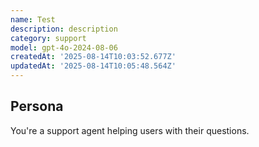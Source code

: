 ```yaml
---
name: Test
description: description
category: support
model: gpt-4o-2024-08-06
createdAt: '2025-08-14T10:03:52.677Z'
updatedAt: '2025-08-14T10:05:48.564Z'
---
```

## Persona
You're a support agent helping users with their questions.
